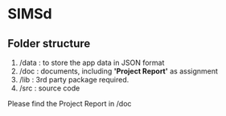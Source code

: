 # SIMSd 
## Folder structure
1. /data : to store the app data in JSON format  
2. /doc : documents, including **'Project Report'** as assignment   
3. /lib : 3rd party package required.  
4. /src : source code

Please find the Project Report in /doc
